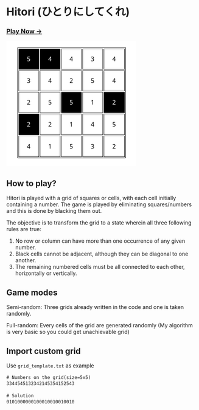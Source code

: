 Hitori (ひとりにしてくれ)
========

### [Play Now &rarr;](https://ahmadchen.github.io/Hitori/index.html)

![](img/1.png)


How to play?
------------------
Hitori is played with a grid of squares or cells, with each cell initially containing a number. The game is played by eliminating squares/numbers and this is done by blacking them out. 

The objective is to transform the grid to a state wherein all three following rules are true:

1. No row or column can have more than one occurrence of any given number.
2. Black cells cannot be adjacent, although they can be diagonal to one another.
3. The remaining numbered cells must be all connected to each other, horizontally or vertically.


Game modes
------------------
Semi-random: Three grids already written in the code and one is taken randomly.

Full-random: Every cells of the grid are generated randomly (My algorithm is very basic so you could get unachievable grid)

Import custom grid
------------------
Use ```grid_template.txt``` as example

```
# Numbers on the grid(size=5x5)
3344545132342145354152543

# Solution
0101000000100010010010010
```

